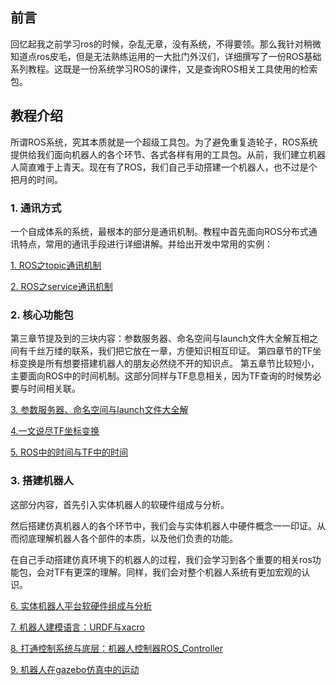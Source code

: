 ## 前言

回忆起我之前学习ros的时候，杂乱无章，没有系统，不得要领。那么我针对稍微知道点ros皮毛，但是无法熟练运用的一大批门外汉们，详细撰写了一份ROS基础系列教程。这既是一份系统学习ROS的课件，又是查询ROS相关工具使用的检索包。

## 教程介绍

所谓ROS系统，究其本质就是一个超级工具包。为了避免重复造轮子，ROS系统提供给我们面向机器人的各个环节、各式各样有用的工具包。从前，我们建立机器人简直难于上青天。现在有了ROS，我们自己手动搭建一个机器人，也不过是个把月的时间。

### 1. 通讯方式
一个自成体系的系统，最根本的部分是通讯机制。教程中首先面向ROS分布式通讯特点，常用的通讯手段进行详细讲解。并给出开发中常用的实例：


[1. ROS之topic通讯机制](https://blog.csdn.net/allenhsu6/article/details/112334048)

[2. ROS之service通讯机制](https://blog.csdn.net/allenhsu6/article/details/112384549)


### 2. 核心功能包
第三章节提及到的三块内容：参数服务器、命名空间与launch文件大全解互相之间有千丝万缕的联系，我们把它放在一章，方便知识相互印证。
第四章节的TF坐标变换是所有想要搭建机器人的朋友必然绕不开的知识点。
第五章节比较短小，主要面向ROS中的时间机制。这部分同样与TF息息相关，因为TF查询的时候势必要与时间相关联。

[3. 参数服务器、命名空间与launch文件大全解](https://blog.csdn.net/allenhsu6/article/details/112604296)

[4.一文说尽TF坐标变换 ](https://blog.csdn.net/allenhsu6/article/details/112552971)

[5. ROS中的时间与TF中的时间](https://blog.csdn.net/allenhsu6/article/details/112694790)

### 3. 搭建机器人
这部分内容，首先引入实体机器人的软硬件组成与分析。

然后搭建仿真机器人的各个环节中，我们会与实体机器人中硬件概念一一印证。从而彻底理解机器人各个部件的本质，以及他们负责的功能。

在自己手动搭建仿真环境下的机器人的过程，我们会学习到各个重要的相关ros功能包，会对TF有更深的理解。同样，我们会对整个机器人系统有更加宏观的认识。



[6. 实体机器人平台软硬件组成与分析](https://blog.csdn.net/allenhsu6/article/details/112402274)


[7. 机器人建模语言：URDF与xacro](https://blog.csdn.net/allenhsu6/article/details/112729832#comments_14654514)

[8. 打通控制系统与底层：机器人控制器ROS_Controller](https://blog.csdn.net/allenhsu6/article/details/112730929)

[9. 机器人在gazebo仿真中的运动](https://blog.csdn.net/allenhsu6/article/details/112731225)

